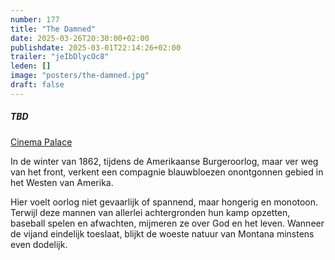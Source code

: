 ```yaml
---
number: 177
title: "The Damned"
date: 2025-03-26T20:30:00+02:00
publishdate: 2025-03-01T22:14:26+02:00
trailer: "jeIbDlycOc8"
leden: []
image: "posters/the-damned.jpg"
draft: false
---
```


##### TBD

[Cinema Palace](https://cinema-palace.be/nl/film/damned)

In de winter van 1862, tijdens de Amerikaanse Burgeroorlog, maar ver weg
van het front, verkent een compagnie blauwbloezen onontgonnen gebied in
het Westen van Amerika.
<!--more-->
Hier voelt oorlog niet gevaarlijk of spannend, maar hongerig en monotoon.
Terwijl deze mannen van allerlei achtergronden hun kamp opzetten, baseball
spelen en afwachten, mijmeren ze over God en het leven. Wanneer de vijand
eindelijk toeslaat, blijkt de woeste natuur van Montana minstens even dodelijk.